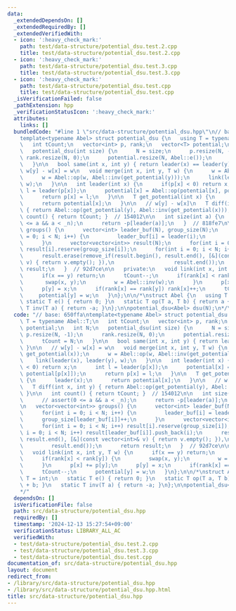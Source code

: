 ```yaml
---
data:
  _extendedDependsOn: []
  _extendedRequiredBy: []
  _extendedVerifiedWith:
  - icon: ':heavy_check_mark:'
    path: test/data-structure/potential_dsu.test.2.cpp
    title: test/data-structure/potential_dsu.test.2.cpp
  - icon: ':heavy_check_mark:'
    path: test/data-structure/potential_dsu.test.3.cpp
    title: test/data-structure/potential_dsu.test.3.cpp
  - icon: ':heavy_check_mark:'
    path: test/data-structure/potential_dsu.test.cpp
    title: test/data-structure/potential_dsu.test.cpp
  _isVerificationFailed: false
  _pathExtension: hpp
  _verificationStatusIcon: ':heavy_check_mark:'
  attributes:
    links: []
  bundledCode: "#line 1 \"src/data-structure/potential_dsu.hpp\"\n// base: 650ffa\n\
    template<typename Abel> struct potential_dsu {\n   using T = typename Abel::T;\n\
    \   int tCount;\n   vector<int> p, rank;\n   vector<T> potential;\n   int N;\n\
    \   potential_dsu(int size) {\n      N = size;\n      p.resize(N, -1);\n     \
    \ rank.resize(N, 0);\n      potential.resize(N, Abel::e());\n      tCount = N;\n\
    \   }\n\n   bool same(int x, int y) { return leader(x) == leader(y); }\n\n   //\
    \ w[y] - w[x] = w\n   void merge(int x, int y, T w) {\n      w = Abel::op(w, get_potential(x));\n\
    \      w = Abel::op(w, Abel::inv(get_potential(y)));\n      link(leader(x), leader(y),\
    \ w);\n   }\n\n   int leader(int x) {\n      if(p[x] < 0) return x;\n      int\
    \ l = leader(p[x]);\n      potential[x] = Abel::op(potential[x], potential[p[x]]);\n\
    \      return p[x] = l;\n   }\n\n   T get_potential(int x) {\n      leader(x);\n\
    \      return potential[x];\n   }\n\n   // w[y] - w[x]\n   T diff(int x, int y)\
    \ { return Abel::op(get_potential(y), Abel::inv(get_potential(x))); }\n\n   int\
    \ count() { return tCount; }  // 154012\n\n   int size(int a) {\n      // assert(0\
    \ <= a && a < _n);\n      return -p[leader(a)];\n   }  // 818fe7\n\n   vector<vector<int>>\
    \ groups() {\n      vector<int> leader_buf(N), group_size(N);\n      for(int i\
    \ = 0; i < N; i++) {\n         leader_buf[i] = leader(i);\n         group_size[leader_buf[i]]++;\n\
    \      }\n      vector<vector<int>> result(N);\n      for(int i = 0; i < N; i++)\
    \ result[i].reserve(group_size[i]);\n      for(int i = 0; i < N; i++) result[leader_buf[i]].push_back(i);\n\
    \      result.erase(remove_if(result.begin(), result.end(), [&](const vector<int>&\
    \ v) { return v.empty(); }),\n                   result.end());\n      return\
    \ result;\n   }  // 92d7ce\n\n   private:\n   void link(int x, int y, T w) {\n\
    \      if(x == y) return;\n      tCount--;\n      if(rank[x] < rank[y]) {\n  \
    \       swap(x, y);\n         w = Abel::inv(w);\n      }\n      p[x] += p[y];\n\
    \      p[y] = x;\n      if(rank[x] == rank[y]) rank[x]++;\n      tCount--;\n \
    \     potential[y] = w;\n   }\n};\n\n/*\nstruct Abel {\n   using T = int;\n  \
    \ static T e() { return 0; }\n   static T op(T a, T b) { return a + b; }\n   static\
    \ T inv(T a) { return -a; }\n};\n\npotential_dsu<Abel> dsu(N);\n*/\n"
  code: "// base: 650ffa\ntemplate<typename Abel> struct potential_dsu {\n   using\
    \ T = typename Abel::T;\n   int tCount;\n   vector<int> p, rank;\n   vector<T>\
    \ potential;\n   int N;\n   potential_dsu(int size) {\n      N = size;\n     \
    \ p.resize(N, -1);\n      rank.resize(N, 0);\n      potential.resize(N, Abel::e());\n\
    \      tCount = N;\n   }\n\n   bool same(int x, int y) { return leader(x) == leader(y);\
    \ }\n\n   // w[y] - w[x] = w\n   void merge(int x, int y, T w) {\n      w = Abel::op(w,\
    \ get_potential(x));\n      w = Abel::op(w, Abel::inv(get_potential(y)));\n  \
    \    link(leader(x), leader(y), w);\n   }\n\n   int leader(int x) {\n      if(p[x]\
    \ < 0) return x;\n      int l = leader(p[x]);\n      potential[x] = Abel::op(potential[x],\
    \ potential[p[x]]);\n      return p[x] = l;\n   }\n\n   T get_potential(int x)\
    \ {\n      leader(x);\n      return potential[x];\n   }\n\n   // w[y] - w[x]\n\
    \   T diff(int x, int y) { return Abel::op(get_potential(y), Abel::inv(get_potential(x)));\
    \ }\n\n   int count() { return tCount; }  // 154012\n\n   int size(int a) {\n\
    \      // assert(0 <= a && a < _n);\n      return -p[leader(a)];\n   }  // 818fe7\n\
    \n   vector<vector<int>> groups() {\n      vector<int> leader_buf(N), group_size(N);\n\
    \      for(int i = 0; i < N; i++) {\n         leader_buf[i] = leader(i);\n   \
    \      group_size[leader_buf[i]]++;\n      }\n      vector<vector<int>> result(N);\n\
    \      for(int i = 0; i < N; i++) result[i].reserve(group_size[i]);\n      for(int\
    \ i = 0; i < N; i++) result[leader_buf[i]].push_back(i);\n      result.erase(remove_if(result.begin(),\
    \ result.end(), [&](const vector<int>& v) { return v.empty(); }),\n          \
    \         result.end());\n      return result;\n   }  // 92d7ce\n\n   private:\n\
    \   void link(int x, int y, T w) {\n      if(x == y) return;\n      tCount--;\n\
    \      if(rank[x] < rank[y]) {\n         swap(x, y);\n         w = Abel::inv(w);\n\
    \      }\n      p[x] += p[y];\n      p[y] = x;\n      if(rank[x] == rank[y]) rank[x]++;\n\
    \      tCount--;\n      potential[y] = w;\n   }\n};\n\n/*\nstruct Abel {\n   using\
    \ T = int;\n   static T e() { return 0; }\n   static T op(T a, T b) { return a\
    \ + b; }\n   static T inv(T a) { return -a; }\n};\n\npotential_dsu<Abel> dsu(N);\n\
    */"
  dependsOn: []
  isVerificationFile: false
  path: src/data-structure/potential_dsu.hpp
  requiredBy: []
  timestamp: '2024-12-13 15:27:54+09:00'
  verificationStatus: LIBRARY_ALL_AC
  verifiedWith:
  - test/data-structure/potential_dsu.test.2.cpp
  - test/data-structure/potential_dsu.test.3.cpp
  - test/data-structure/potential_dsu.test.cpp
documentation_of: src/data-structure/potential_dsu.hpp
layout: document
redirect_from:
- /library/src/data-structure/potential_dsu.hpp
- /library/src/data-structure/potential_dsu.hpp.html
title: src/data-structure/potential_dsu.hpp
---
```

